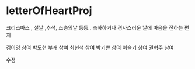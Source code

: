 # letterOfHeartProj
크리스마스 , 설날 ,추석, 스승의날 등등.. 축하하거나 경사스러운 날에 마음을 전하는 편지

김이영 참여
박도현 부캐 참여
최현석 참여
박기쁜 참여
이슬기 참여
권혁주 참여

수정

